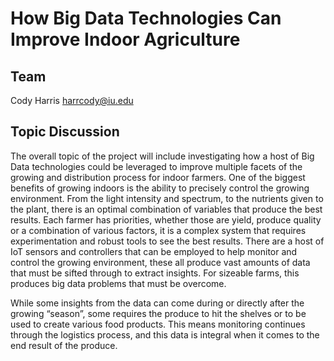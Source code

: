 # How Big Data Technologies Can Improve Indoor Agriculture

## Team

Cody Harris
harrcody@iu.edu

## Topic Discussion

The overall topic of the project will include investigating how a host of Big Data technologies could be leveraged to improve multiple facets of the growing and distribution process for indoor farmers. One of the biggest benefits of growing indoors is the ability to precisely control the growing environment. From the light intensity and spectrum, to the nutrients given to the plant, there is an optimal combination of variables that produce the best results. Each farmer has priorities, whether those are yield, produce quality or a combination of various factors, it is a complex system that requires experimentation and robust tools to see the best results. There are a host of IoT sensors and controllers that can be employed to help monitor and control the growing environment, these all produce vast amounts of data that must be sifted through to extract insights. For sizeable farms, this produces big data problems that must be overcome. 

While some insights from the data can come during or directly after the growing “season”, some requires the produce to hit the shelves or to be used to create various food products. This means monitoring continues through the logistics process, and this data is integral when it comes to the end result of the produce. 

